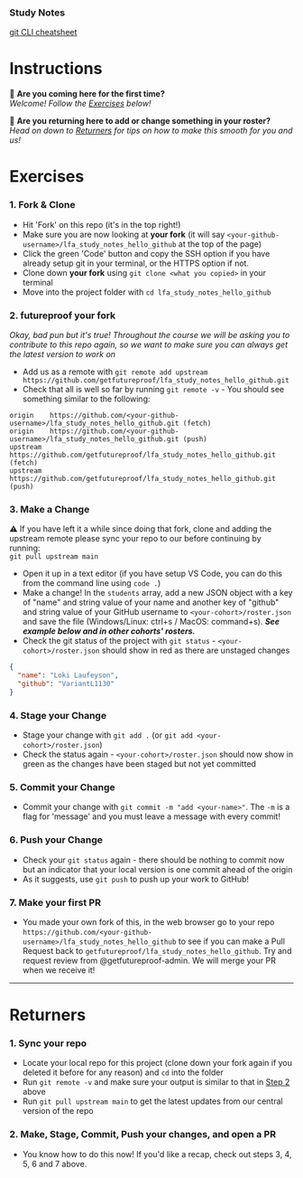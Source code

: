 ### Study Notes

[git CLI cheatsheet](https://github.com/getfutureproof/fp_guides_wiki/wiki/git-CLI-Cheatsheet)

# Instructions
🥳 **Are you coming here for the first time?** \
_Welcome! Follow the [Exercises](#exercises) below!_

👋 **Are you returning here to add or change something in your roster?** \
_Head on down to [Returners](#returners) for tips on how to make this smooth for you and us!_

# Exercises

### 1. Fork & Clone

- Hit 'Fork' on this repo (it's in the top right!)
- Make sure you are now looking at **your fork** (it will say `<your-github-username>/lfa_study_notes_hello_github` at the top of the page)
- Click the green 'Code' button and copy the SSH option if you have already setup git in your terminal, or the HTTPS option if not.
- Clone down **your fork** using `git clone <what you copied>` in your terminal
- Move into the project folder with `cd lfa_study_notes_hello_github`

### 2. futureproof your fork
_Okay, bad pun but it's true! Throughout the course we will be asking you to contribute to this repo again, so we want to make sure you can always get the latest version to work on_

- Add us as a remote with `git remote add upstream https://github.com/getfutureproof/lfa_study_notes_hello_github.git`
- Check that all is well so far by running `git remote -v` - You should see something similar to the following:

```
origin	  https://github.com/<your-github-username>/lfa_study_notes_hello_github.git (fetch)
origin	  https://github.com/<your-github-username>/lfa_study_notes_hello_github.git (push)
upstream	https://github.com/getfutureproof/lfa_study_notes_hello_github.git (fetch)
upstream	https://github.com/getfutureproof/lfa_study_notes_hello_github.git (push)
```

### 3. Make a Change
:warning: If you have left it a while since doing that fork, clone and adding the upstream remote please sync your repo to our before continuing by running: \
`git pull upstream main`

- Open it up in a text editor (if you have setup VS Code, you can do this from the command line using `code .`)
- Make a change! In the `students` array, add a new JSON object with a key of "name" and string value of your name and another key of "github" and string value of your GitHub username to `<your-cohort>/roster.json` and save the file (Windows/Linux: <key>ctrl</key>+<key>s</key> / MacOS: <key>command</key>+<key>s</key>). **_See example below and in other cohorts' rosters._**
- Check the git status of the project with `git status` - `<your-cohort>/roster.json` should show in red as there are unstaged changes

```json
{
  "name": "Loki Laufeyson",
  "github": "VariantL1130"
}
```

### 4. Stage your Change

- Stage your change with `git add .` (or `git add <your-cohort>/roster.json`)
- Check the status again - `<your-cohort>/roster.json` should now show in green as the changes have been staged but not yet committed

### 5. Commit your Change

- Commit your change with `git commit -m "add <your-name>"`. The `-m` is a flag for 'message' and you must leave a message with every commit!

### 6. Push your Change 

- Check your `git status` again - there should be nothing to commit now but an indicator that your local version is one commit ahead of the origin
- As it suggests, use `git push` to push up your work to GitHub!

### 7. Make your first PR

- You made your own fork of this, in the web browser go to your repo `https://github.com/<your-github-username>/lfa_study_notes_hello_github` to see if you can make a Pull Request back to `getfutureproof/lfa_study_notes_hello_github`. Try and request review from @getfutureproof-admin. We will merge your PR when we receive it!


---

# Returners

### 1. Sync your repo
- Locate your local repo for this project (clone down your fork again if you deleted it before for any reason) and `cd` into the folder
- Run `git remote -v` and make sure your output is similar to that in [Step 2](#2-futureproof-your-fork) above
- Run `git pull upstream main` to get the latest updates from our central version of the repo

### 2. Make, Stage, Commit, Push your changes, and open a PR
- You know how to do this now! If you'd like a recap, check out steps 3, 4, 5, 6 and 7 above.
